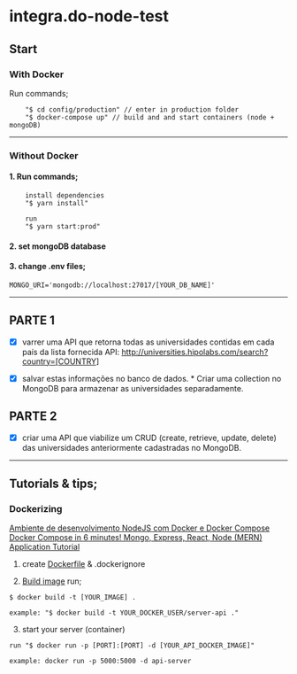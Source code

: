 # integra.do-node-test

## Start
### With Docker
Run commands;

        "$ cd config/production" // enter in production folder
        "$ docker-compose up" // build and and start containers (node + mongoDB)

----------------
### Without Docker
#### 1. Run commands;

        install dependencies
        "$ yarn install"

        run
        "$ yarn start:prod"

#### 2. set mongoDB database

#### 3. change .env files;
```
MONGO_URI='mongodb://localhost:27017/[YOUR_DB_NAME]'
```
--------------------------------

## PARTE 1
- [x] varrer uma API que retorna todas as universidades contidas em cada país da lista fornecida
        API: http://universities.hipolabs.com/search?country=[COUNTRY]

- [x] salvar estas informações no banco de dados.
        * Criar uma collection no MongoDB para armazenar as universidades separadamente.

## PARTE 2
- [x] criar uma API que viabilize um CRUD (create, retrieve, update, delete) das universidades anteriormente cadastradas no MongoDB.

-------------------------------
## Tutorials & tips;

### Dockerizing
[Ambiente de desenvolvimento NodeJS com Docker e Docker Compose](https://www.youtube.com/watch?v=AVNADGzXrrQ&list=PLmX5_ydv5jg-WRtaCb72IbYiuYvIacooR&index=5)
[Docker Compose in 6 minutes! Mongo, Express, React, Node (MERN) Application Tutorial](https://www.youtube.com/watch?v=0B2raYYH2fE)

1. create [Dockerfile](./Dockerfile) & .dockerignore

2. [Build image](./Makefile)
run;
```
$ docker build -t [YOUR_IMAGE] .

example: "$ docker build -t YOUR_DOCKER_USER/server-api ."
```

3. start your server (container)

```
run "$ docker run -p [PORT]:[PORT] -d [YOUR_API_DOCKER_IMAGE]"

example: docker run -p 5000:5000 -d api-server
```